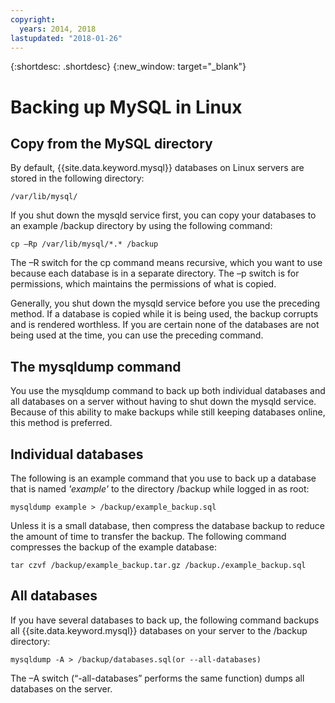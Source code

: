 ```yaml
---
copyright:
  years: 2014, 2018
lastupdated: "2018-01-26"
---
```


{:shortdesc: .shortdesc}
{:new_window: target="_blank"}


# Backing up MySQL in Linux

## Copy from the MySQL directory

By default, {{site.data.keyword.mysql}} databases on Linux servers are stored in the following directory:

`/var/lib/mysql/`

If you shut down the mysqld service first, you can copy your databases to an example /backup directory by using the following command:

`cp –Rp /var/lib/mysql/*.* /backup`

The –R switch for the cp command means recursive, which you want to use because each database is in a separate directory. The –p switch is for permissions, which maintains the permissions of what is copied.

Generally, you shut down the mysqld service before you use the preceding method. If a database is copied while it is being used, the backup corrupts and is rendered worthless. If you are certain none of the databases are not being used at the time, you can use the preceding command.

## The mysqldump command

You use the mysqldump command to back up both individual databases and all databases on a server without having to shut down the mysqld service. Because of this ability to make backups while still keeping databases online, this method is preferred.

## Individual databases

The following is an example command that you use to back up a database that is named _'example'_ to the directory /backup while logged in as root:

`mysqldump example > /backup/example_backup.sql`

Unless it is a small database, then compress the database backup to reduce the amount of time to transfer the backup. The following command compresses the backup of the example database:

`tar czvf /backup/example_backup.tar.gz /backup./example_backup.sql`

## All databases

If you have several databases to back up, the following command backups all {{site.data.keyword.mysql}} databases on your server to the /backup directory:

`mysqldump -A > /backup/databases.sql(or --all-databases)`

The –A switch (“-all-databases” performs the same function) dumps all databases on the server.
